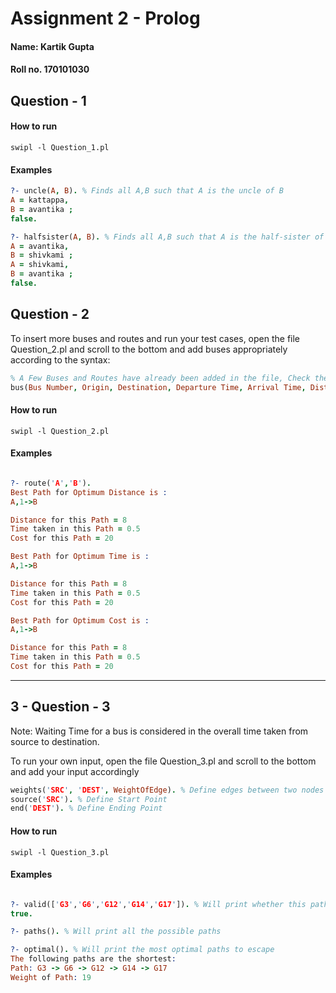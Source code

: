 # Assignment 2 - Prolog
#### Name: Kartik Gupta
#### Roll no. 170101030


## Question - 1

#### How to run
```shell
swipl -l Question_1.pl
```
#### Examples
```prolog
?- uncle(A, B). % Finds all A,B such that A is the uncle of B
A = kattappa,
B = avantika ;
false.

?- halfsister(A, B). % Finds all A,B such that A is the half-sister of B
A = avantika,
B = shivkami ;
A = shivkami,
B = avantika ;
false.
```

## Question - 2

To insert more buses and routes and run your test cases, open the file Question_2.pl and scroll to the bottom
and add buses appropriately according to the syntax:
```prolog
% A Few Buses and Routes have already been added in the file, Check the file to see those
bus(Bus Number, Origin, Destination, Departure Time, Arrival Time, Distance, Cost).
```

#### How to run
```shell
swipl -l Question_2.pl
```

#### Examples
```prolog

?- route('A','B').
Best Path for Optimum Distance is :
A,1->B

Distance for this Path = 8
Time taken in this Path = 0.5
Cost for this Path = 20

Best Path for Optimum Time is :
A,1->B

Distance for this Path = 8
Time taken in this Path = 0.5
Cost for this Path = 20

Best Path for Optimum Cost is :
A,1->B

Distance for this Path = 8
Time taken in this Path = 0.5
Cost for this Path = 20

```

---

## 3 - Question - 3

Note: Waiting Time for a bus is considered in the overall time taken from source to destination.

To run your own input, open the file Question_3.pl and scroll to the bottom
and add your input accordingly
```prolog
weights('SRC', 'DEST', WeightOfEdge). % Define edges between two nodes
source('SRC'). % Define Start Point
end('DEST'). % Define Ending Point
```

#### How to run
```shell
swipl -l Question_3.pl
```

#### Examples
```prolog

?- valid(['G3','G6','G12','G14','G17']). % Will print whether this path is valid or not
true.

?- paths(). % Will print all the possible paths

?- optimal(). % Will print the most optimal paths to escape
The following paths are the shortest:
Path: G3 -> G6 -> G12 -> G14 -> G17
Weight of Path: 19
```
